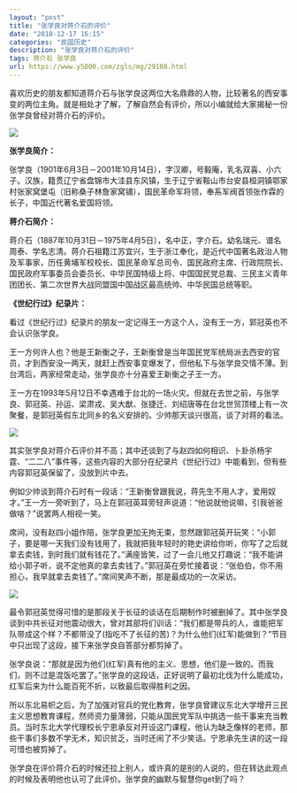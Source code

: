 ```yaml
---
layout: "post"
title: "张学良对蒋介石的评价"
date: "2018-12-17 16:15"
categories: "民国历史"
description: "张学良对蒋介石的评价"
tags: 蒋介石 张学良
url: https://www.y5000.com/zgls/mg/29108.html
---
```






喜欢历史的朋友都知道蒋介石与张学良这两位大名鼎鼎的人物，比较著名的西安事变的两位主角。就是相处才了解，了解自然会有评价，所以小编就给大家揭秘一份张学良曾经对蒋介石的评价。

![](https://img.y5000.com/uploads/allimg/180308/13-1P30Q10130U3.jpg)

**张学良简介：**

张学良（1901年6月3日－2001年10月14日），字汉卿，号毅庵，乳名双喜、小六子。汉族，籍贯辽宁省盘锦市大洼县东风镇，生于辽宁省鞍山市台安县桓洞镇鄂家村张家窝堡屯（旧称桑子林詹家窝铺），国民革命军将领，奉系军阀首领张作霖的长子，中国近代著名爱国将领。

**蒋介石简介：**

蒋介石（1887年10月31日－1975年4月5日），名中正，字介石。幼名瑞元、谱名周泰、学名志清。蒋介石祖籍江苏宜兴，生于浙江奉化，是近代中国著名政治人物及军事家，历任黄埔军校校长、国民革命军总司令、国民政府主席、行政院院长、国民政府军事委员会委员长、中华民国特级上将、中国国民党总裁、三民主义青年团团长、第二次世界大战同盟国中国战区最高统帅、中华民国总统等职。

**《世纪行过》纪录片：**

看过《世纪行过》纪录片的朋友一定记得王一方这个人，没有王一方，郭冠英也不会认识张学良。

王一方何许人也？他是王新衡之子，王新衡曾是当年国民党军统局派去西安的官员，才到西安没一两天，就赶上西安事变爆发了，但他私下与张学良交情不薄。到台湾后，两家经常走动，张学良亦十分喜爱王新衡之子王一方。

王一方在1993年5月12日不幸遇难于台北的一场火灾。但就在去世之前，与张学良、郭冠英、孙运、梁肃戎、吴大猷、张捷迁、刘绍唐等在台北世贸顶楼上有一次聚餐，是郭冠英假东北同乡的名义安排的。少帅那天谈兴很高，谈了对蒋的看法。

![](https://img.y5000.com/uploads/allimg/180308/13-1P30Q1014Da.jpg)

其实张学良对蒋介石评价并不高；其中还谈到了与赵四如何相识、卜卦杀杨宇霆、“二二八”事件等，这些内容的大部分在纪录片《世纪行过》中能看到，但有些内容郭冠英保留了，没放到片中去。

例如少帅谈到蒋介石时有一段话：“王新衡曾跟我说，蒋先生不用人才，爱用奴才。”王一方一旁听到了，马上在郭冠英耳旁轻声说道：“他说就他说嘛，引我爸爸做啥？”说罢两人相视一笑。

席间，没有赵四小姐作陪，张学良更加无拘无束，忽然跟郭冠英开玩笑：“小郭子，要是哪一天我们没有钱用了，我就把我年轻时的艳史讲给你听，你写了之后就拿去卖钱，到时我们就有钱花了。”满座皆笑，过了一会儿他又打趣说：“我不能讲给小郭子听，说不定他真的拿去卖钱了。”郭冠英在旁忙接着说：“张伯伯，你不用担心，我早就拿去卖钱了。”席间笑声不断，那是最成功的一次采访。

![](https://img.y5000.com/uploads/allimg/180308/13-1P30Q10202406.jpg)

最令郭冠英觉得可惜的是那段关于长征的谈话在后期制作时被删掉了。其中张学良谈到中共长征对他震动很大，曾对其部将们训话：“我们都是带兵的人，谁能把军队带成这个样？不都带没了(指吃不了长征的苦)？为什么他们(红军)能做到？”节目中只出现了这段，接下来张学良自答部分都剪掉了。

张学良说：“那就是因为他们(红军)真有他的主义、思想，他们是一致的。而我们，则不过是混饭吃罢了。”张学良的这段话，正好说明了最初北伐为什么能成功，红军后来为什么能百死不折，以致最后取得胜利之因。

所以东北易帜之后，为了加强对官兵的党化教育，张学良曾建议东北大学增开三民主义思想教育课程，然师资力量薄弱，只能从国民党军队中挑选一些干事来充当教员。当时东北大学代理校长宁恩承反对开设这门课程，他认为缺乏像样的老师，那些干事们多数不学无术，知识贫乏，当时还闹了不少笑话。宁恩承先生讲的这一段可惜也被剪掉了。

张学良在评价蒋介石的时候还拉上别人，或许真的是别的人说的，但在转达此观点的时候及表明他也认可了此评价。张学良的幽默与智慧你get到了吗？
